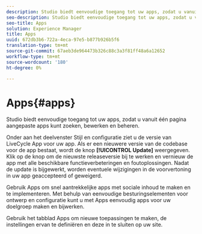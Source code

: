 ```yaml
---
description: Studio biedt eenvoudige toegang tot uw apps, zodat u vanuit één pagina aangepaste apps kunt zoeken, bewerken en beheren.
seo-description: Studio biedt eenvoudige toegang tot uw apps, zodat u vanuit één pagina aangepaste apps kunt zoeken, bewerken en beheren.
seo-title: Apps
solution: Experience Manager
title: Apps
uuid: 672db3b6-722a-4eca-97e5-b877b926b5f6
translation-type: tm+mt
source-git-commit: 67aeb3de964473b326c88c3a3f81ff48a6a12652
workflow-type: tm+mt
source-wordcount: '180'
ht-degree: 0%

---
```



# Apps{#apps}

Studio biedt eenvoudige toegang tot uw apps, zodat u vanuit één pagina aangepaste apps kunt zoeken, bewerken en beheren.

Onder aan het deelvenster Stijl en configuratie ziet u de versie van LiveCycle App voor uw app. Als er een nieuwere versie van de codebase voor de app bestaat, wordt de knop **[!UICONTROL Update]** weergegeven. Klik op de knop om de nieuwste releaseversie bij te werken en vernieuw de app met alle beschikbare functieverbeteringen en foutoplossingen. Nadat de update is bijgewerkt, worden eventuele wijzigingen in de voorvertoning in uw app geaccepteerd of geweigerd.

Gebruik Apps om snel aantrekkelijke apps met sociale inhoud te maken en te implementeren. Met behulp van eenvoudige besturingselementen voor ontwerp en configuratie kunt u met Apps eenvoudig apps voor uw doelgroep maken en bijwerken.

Gebruik het tabblad Apps om nieuwe toepassingen te maken, de instellingen ervan te definiëren en deze in te sluiten op uw site.
